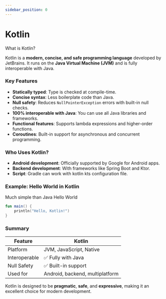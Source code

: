 ```yaml
---
sidebar_position: 0
---
```


# Kotlin

What is Kotlin?

Kotlin is a **modern, concise, and safe programming language** developed by JetBrains.
It runs on the **Java Virtual Machine (JVM)** and is fully interoperable with Java.


### Key Features
- **Statically typed**: Type is checked at compile-time.
- **Concise syntax**: Less boilerplate code than Java.
- **Null safety**: Reduces `NullPointerException` errors with built-in null checks.
- **100% interoperable with Java**: You can use all Java libraries and frameworks.
- **Functional features**: Supports lambda expressions and higher-order functions.
- **Coroutines**: Built-in support for asynchronous and concurrent programming.


### Who Uses Kotlin?

- **Android development**: Officially supported by Google for Android apps.
- **Backend development**: With frameworks like Spring Boot and Ktor.
- **Script**: Gradle can work with kotlin kts configuration file.


### Example: Hello World in Kotlin

Much simple than Java Hello World

```kotlin
fun main() {
    println("Hello, Kotlin!")
}
```


### Summary

| Feature         | Kotlin                      |
|----------------|-----------------------------|
| Platform        | JVM, JavaScript, Native     |
| Interoperable   | ✅ Fully with Java           |
| Null Safety     | ✅ Built-in support          |
| Used for        | Android, backend, multiplatform |

Kotlin is designed to be **pragmatic**, **safe**, and **expressive**, making it an excellent choice for modern development.
